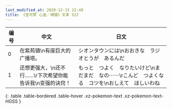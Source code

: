 ```yaml
---
last_modified_at: 2020-12-15 22:48
title: 《宝可梦 心金／魂银》文本 522
---
```

| 编号 | 中文 | 日文 |
| ---- | ---- | ---- |
| 0 | 在紫苑镇\n有座巨大的广播塔。 | シオンタウンには\nおおきな　ラジオとうが　あるんだ |
| 1 | 还想更强大，\n还不行……\r下次希望你能告诉我\n变强的诀窍！ | もっと　つよく　なりたいけど\nまだまだ　なの⋯⋯\rこんど　つよくなる　コツを\nおしえて　ほしいわね |
{: .table .table-bordered .table-hover .xz-pokemon-text .xz-pokemon-text-HGSS }